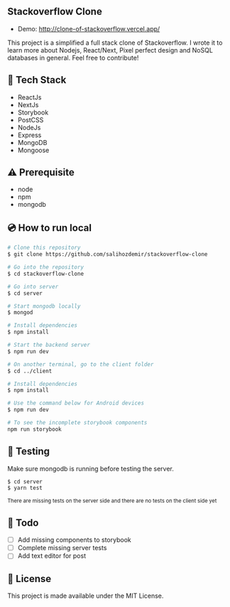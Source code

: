 ## Stackoverflow Clone
 - Demo: http://clone-of-stackoverflow.vercel.app/

This project is a simplified a full stack clone of Stackoverflow. I wrote it to learn more about Nodejs, React/Next, Pixel perfect design and NoSQL databases in general. Feel free to contribute!

## :rocket: Tech Stack

- ReactJs
- NextJs
- Storybook
- PostCSS
- NodeJs
- Express
- MongoDB
- Mongoose

## :warning: Prerequisite

- node
- npm
- mongodb

## :cd: How to run local

```bash
# Clone this repository
$ git clone https://github.com/salihozdemir/stackoverflow-clone

# Go into the repository
$ cd stackoverflow-clone

# Go into server
$ cd server

# Start mongodb locally
$ mongod

# Install dependencies
$ npm install

# Start the backend server
$ npm run dev

# On another terminal, go to the client folder
$ cd ../client

# Install dependencies
$ npm install

# Use the command below for Android devices
$ npm run dev

# To see the incomplete storybook components
npm run storybook
```

## :mag_right: Testing

Make sure mongodb is running before testing the server.

```bash
$ cd server
$ yarn test
```

<sub>There are missing tests on the server side and there are no tests on the client side yet</sub>

## :scroll: Todo

- [ ] Add missing components to storybook
- [ ] Complete missing server tests
- [ ] Add text editor for post

## :memo: License

This project is made available under the MIT License.
